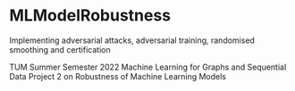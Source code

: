 # MLModelRobustness
Implementing adversarial attacks, adversarial training, randomised smoothing and certification

TUM Summer Semester 2022
Machine Learning for Graphs and Sequential Data
Project 2 on Robustness of Machine Learning Models

